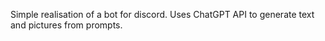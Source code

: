 Simple realisation of a bot for discord. Uses ChatGPT API to generate text and pictures from prompts.
